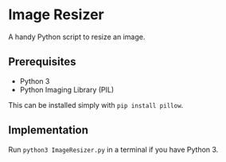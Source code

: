 # Image Resizer

A handy Python script to resize an image.

## Prerequisites 

- Python 3
- Python Imaging Library (PIL)

This can be installed simply with `pip install pillow`.

## Implementation

Run `python3 ImageResizer.py` in a terminal if you have Python 3.

